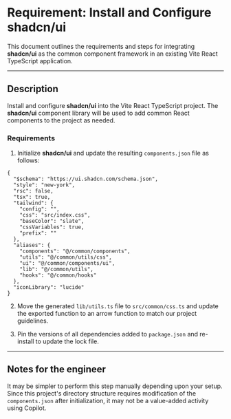 # Requirement: Install and Configure shadcn/ui

This document outlines the requirements and steps for integrating **shadcn/ui** as the common component framework in an existing Vite React TypeScript application.

---

## Description

Install and configure **shadcn/ui** into the Vite React TypeScript project. The **shadcn/ui** component library will be used to add common React components to the project as needed.

### Requirements

1. Initialize **shadcn/ui** and update the resulting `components.json` file as follows:

```
{
  "$schema": "https://ui.shadcn.com/schema.json",
  "style": "new-york",
  "rsc": false,
  "tsx": true,
  "tailwind": {
    "config": "",
    "css": "src/index.css",
    "baseColor": "slate",
    "cssVariables": true,
    "prefix": ""
  },
  "aliases": {
    "components": "@/common/components",
    "utils": "@/common/utils/css",
    "ui": "@/common/components/ui",
    "lib": "@/common/utils",
    "hooks": "@/common/hooks"
  },
  "iconLibrary": "lucide"
}
```

2. Move the generated `lib/utils.ts` file to `src/common/css.ts` and update the exported function to an arrow function to match our project guidelines.

3. Pin the versions of all dependencies added to `package.json` and re-install to update the lock file.

---

## Notes for the engineer

It may be simpler to perform this step manually depending upon your setup. Since this project's directory structure requires modification of the `components.json` after initialization, it may not be a value-added activity using Copilot.
